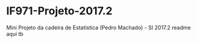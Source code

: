 # IF971-Projeto-2017.2
Mini Projeto da cadeira de Estatística (Pedro Machado) - SI 2017.2
readme aqui tb
